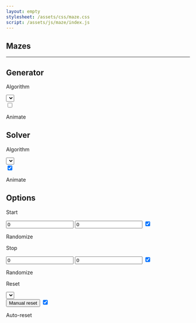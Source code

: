 ```yaml
---
layout: empty
stylesheet: /assets/css/maze.css
script: /assets/js/maze/index.js
---
```

<section class="main-wrapper">
	<div class="control-pane">
		<h1>Mazes</h1>
		<hr/>
		<div class="control-group">
			<h2 class="control-group-title">Generator</h2>
			<div class="control-row">
				<p>Algorithm</p>
				<select id="gen-selector"></select>
			</div>
			<div class="control-row">
				<input type="checkbox" id="gen-auto-animate" class="control-checkbox">
				<p>Animate</p>
			</div>
		</div>
		<div class="control-group">
			<h2 class="control-group-title">Solver</h2>
			<div class="control-row">
				<p>Algorithm</p>
				<select id="alg-selector"></select>
			</div>
			<div class="control-row">
				<input type="checkbox" id="alg-auto-animate" class="control-checkbox" checked="true">
				<p>Animate</p>
			</div>
		</div>
		<div class="control-group">
			<h2 class="control-group-title">Options</h2>
			<div class="control-row">
				<p>Start</p>
				<input id="start-x" type="number" class="control-number" value="0">
				<input id="start-y" type="number" class="control-number" value="0">
				<input type="checkbox" id="start-rand" class="control-checkbox" checked="true">
				<p>Randomize</p>
			</div>
			<div class="control-row">
				<p>Stop</p>
				<input id="stop-x" type="number" class="control-number" value="0">
				<input id="stop-y" type="number" class="control-number" value="0">
				<input type="checkbox" id="stop-rand" class="control-checkbox" checked="true">
				<p>Randomize</p>
			</div>
			<div class="control-row">
				<p>Reset</p>
				<select id="reset-level"></select>
			</div>
			<div class="control-row">
				<button id="reset" class="control-button">Manual reset</button>
				<input type="checkbox" id="auto-reset" class="control-checkbox" checked="true">
				<p>Auto-reset</p>
			</div>
		</div>
	</div>
	<div class="canvas-wrapper">
		<canvas id="background-canvas"></canvas>
	</div>
</section>